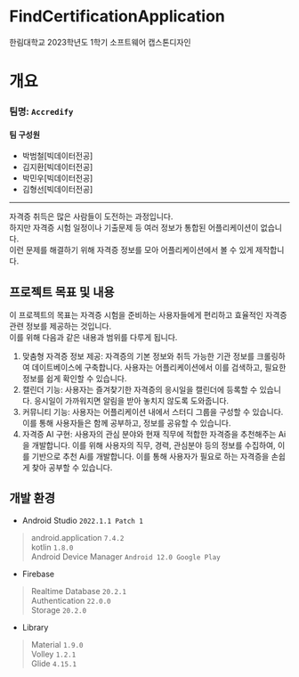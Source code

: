 # FindCertificationApplication
한림대학교 2023학년도 1학기 소프트웨어 캡스톤디자인   
# 개요
### 팀명: `Accredify` 
#### 팀 구성원
* 박범철[빅데이터전공]   
* 김지환[빅데이터전공]   
* 박민우[빅데이터전공]   
* 김형선[빅데이터전공]
---
자격증 취득은 많은 사람들이 도전하는 과정입니다.   
하지만 자격증 시험 일정이나 기출문제 등 여러 정보가 통합된 어플리케이션이 없습니다.   
이런 문제를 해결하기 위해 자격증 정보를 모아 어플리케이션에서 볼 수 있게 제작합니다.   
## 프로젝트 목표 및 내용
이 프로젝트의 목표는 자격증 시험을 준비하는 사용자들에게 편리하고 효율적인 자격증 관련 정보를 제공하는 것입니다.   
이를 위해 다음과 같은 내용과 범위를 다루게 됩니다.
1. 맞춤형 자격증 정보 제공: 자격증의 기본 정보와 취득 가능한 기관 정보를 크롤링하여 데이트베이스에 구축합니다. 사용자는 어플리케이션에서 이를 검색하고, 필요한 정보를 쉽게 확인할 수 있습니다.
2. 캘린더 기능: 사용자는 즐겨찾기한 자격증의 응시일을 캘린더에 등록할 수 있습니다. 응시일이 가까워지면 알림을 받아 놓치지 않도록 도와줍니다.
3. 커뮤니티 기능: 사용자는 어플리케이션 내에서 스터디 그룹을 구성할 수 있습니다. 이를 통해 사용자들은 함께 공부하고, 정보를 공유할 수 있습니다.
4. 자격증 AI 구현: 사용자의 관심 분야와 현재 직무에 적합한 자격증을 추천해주는 Ai을 개발합니다. 이를 위해 사용자의 직무, 경력, 관심분야 등의 정보를 수집하여, 이를 기반으로 추천 Ai를 개발합니다. 이를 통해 사용자가 필요로 하는 자격증을 손쉽게 찾아 공부할 수 있습니다.
## 개발 환경
* Android Studio `2022.1.1 Patch 1`
> android.application `7.4.2`   
> kotlin `1.8.0`   
> Android Device Manager `Android 12.0 Google Play`
* Firebase
> Realtime Database `20.2.1`   
> Authentication `22.0.0`   
> Storage `20.2.0`   
* Library
> Material `1.9.0`   
> Volley `1.2.1`   
> Glide `4.15.1`   
